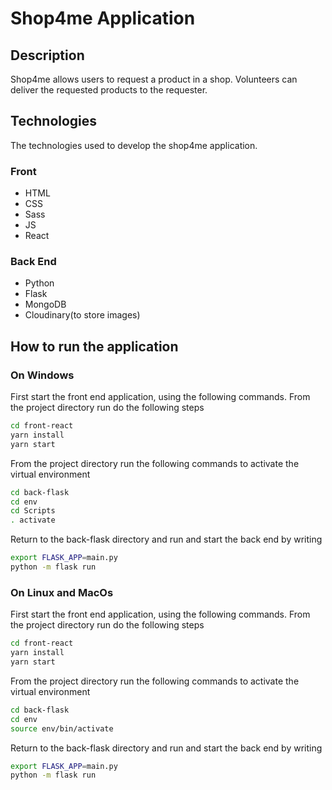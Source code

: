 # Shop4me Application

## Description

Shop4me allows users to request a product in a shop. Volunteers can deliver the requested products to the requester.

## Technologies

The technologies used to develop the shop4me application.

### Front

- HTML
- CSS
- Sass
- JS
- React

### Back End

- Python
- Flask
- MongoDB
- Cloudinary(to store images)

## How to run the application

### On Windows

First start the front end application, using the following commands. From the project directory run do the following steps

```sh
cd front-react
yarn install
yarn start
```

From the project directory run the following commands to activate the virtual environment

```sh
cd back-flask
cd env
cd Scripts
. activate
```

Return to the back-flask directory and run and start the back end by writing

```sh
export FLASK_APP=main.py
python -m flask run
```

### On Linux and MacOs

First start the front end application, using the following commands. From the project directory run do the following steps

```sh
cd front-react
yarn install
yarn start
```

From the project directory run the following commands to activate the virtual environment

```sh
cd back-flask
cd env
source env/bin/activate
```

Return to the back-flask directory and run and start the back end by writing

```sh
export FLASK_APP=main.py
python -m flask run
```
